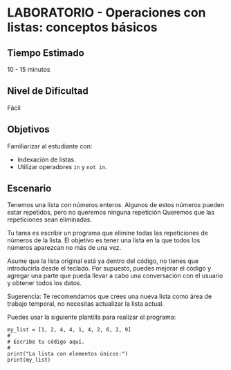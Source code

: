 # LABORATORIO - Operaciones con listas: conceptos básicos

## Tiempo Estimado

10 - 15 minutos

## Nivel de Dificultad

Fácil

## Objetivos

Familiarizar al estudiante con:

* Indexación de listas.
* Utilizar operadores `in` y `not in`.


## Escenario

Tenemos una lista con números enteros. Algunos de estos números pueden estar repetidos, pero no queremos ninguna repetición Queremos que las repeticiones sean eliminadas.

Tu tarea es escribir un programa que elimine todas las repeticiones de números de la lista. El objetivo es tener una lista en la que todos los números aparezcan no más de una vez.

Asume que la lista original está ya dentro del código, no tienes que introducirla desde el teclado. Por supuesto, puedes mejorar el código y agregar una parte que pueda llevar a cabo una conversación con el usuario y obtener todos los datos.

Sugerencia: Te recomendamos que crees una nueva lista como área de trabajo temporal, no necesitas actualizar la lista actual.

Puedes usar la siguiente plantilla para realizar el programa:

```
my_list = [1, 2, 4, 4, 1, 4, 2, 6, 2, 9]
#
# Escribe tu código aquí.
#
print("La lista con elementos únicos:")
print(my_list)
```
